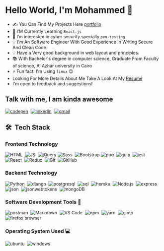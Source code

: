 # Hello World, I'm Mohammed  👋

- ✍️ You Can Find My Projects Here [portfolio]
- 🌱 I’M Currently Learning `React.js`
- 👀 I’m interested in cyber security specially `pen-testing`
- 💡 I'm An Software Engineer With Good Experience In Writing Secure And Clean Code.
- 💡 Have a Very good background in web layout and principles.
- 📚 With Bachelor's degree in computer science, Graduate From Faculty of science, Al Azhar university in Cairo
- ⚡ Fun fact: I'm Using `linux` 😉
- Looking For More Details About Me Take A Look At My [Résumé](https://drive.google.com/file/d/1p6dy_uU1lv6ymVqFgHs03m8aDopRvDHQ/view?usp=sharing)
- I'm open to feedback and suggestions!

## Talk with me, I am kinda awesome

[![codepen](https://img.shields.io/badge/-Codepen-05122A?style=flat&logo=codepen)][codepen]&nbsp;
[![linkedin](https://img.shields.io/badge/-Linkedin-05122A?style=flat&logo=linkedin)][linkedin]&nbsp;
[![gmail](https://img.shields.io/badge/-Gmail-05122A?style=flat&logo=gmail)][gmail]

[linkedin]: https://linkedin.com/in/mohammed-taysser
[portfolio]: https://mohammed-taysser.github.io/portfolio/
[telegram]: t.me/mohammedTaysser
[codepen]: https://codepen.io/mohmmedtaysser/
[gmail]: mohamedtaysser983@gmail.com

## 🛠 &nbsp;Tech Stack

### Frontend Technology

![HTML](https://img.shields.io/badge/-HTML-05122A?style=flat&logo=HTML5)&nbsp;
![JS](https://img.shields.io/badge/-JavaScript-05122A?style=flat&logo=javascript)&nbsp;
![jQuery](https://img.shields.io/badge/-jQuery-05122A?style=flat&logo=jQuery)
![Sass](https://img.shields.io/badge/-Sass-05122A?style=flat&logo=Sass)&nbsp;
![Bootstrap](https://img.shields.io/badge/-Bootstrap-05122A?style=flat&logo=bootstrap&logoColor=63D7)
![pug](https://img.shields.io/badge/-Pug%20Js-05122A?style=flat&logo=pug)&nbsp;
![gulp](https://img.shields.io/badge/-Gulp-05122A?style=flat&logo=GULP)&nbsp;
![jest](https://img.shields.io/badge/-Jest-05122A?style=flat&logo=JEST)&nbsp;
![React](https://img.shields.io/badge/-React%20Js-05122A?style=flat&logo=react)&nbsp;
![Redux](https://img.shields.io/badge/-Redux-05122A?style=flat&logo=Redux)&nbsp;
![Git](https://img.shields.io/badge/-Git-05122A?style=flat&logo=git)&nbsp;
![GitHub](https://img.shields.io/badge/-GitHub-05122A?style=flat&logo=github)&nbsp;

### Backend Technology

![Python](https://img.shields.io/badge/-Python-05122A?style=flat&logo=python)&nbsp;
![django](https://img.shields.io/badge/-Django-05122A?style=flat&logo=Django)&nbsp;
![postgresql](https://img.shields.io/badge/-Postgresql-05122A?style=flat&logo=postgresql)&nbsp;
![sql](https://img.shields.io/badge/-MySql-05122A?style=flat&logo=mysql)&nbsp;
![heroku](https://img.shields.io/badge/-Heroku-05122A?style=flat&logo=heroku)&nbsp;
![Node.js](https://img.shields.io/badge/-Node.js-05122A?style=flat&logo=node.js)&nbsp;
![express](https://img.shields.io/badge/-Express-05122A?style=flat&logo=express)&nbsp;
![json](https://img.shields.io/badge/-Json-05122A?style=flat&logo=json)&nbsp;
![jsonwebtokens](https://img.shields.io/badge/-Jsonwebtokens-05122A?style=flat&logo=jsonwebtokens)&nbsp;
![mongoDB](https://img.shields.io/badge/-MongoDB-05122A?style=flat&logo=mongoDB)&nbsp;

### Software Development Tools 🧰

![postman](https://img.shields.io/badge/-Postman-05122A?style=flat&logo=postman)&nbsp;
![Markdown](https://img.shields.io/badge/-Markdown-05122A?style=flat&logo=Markdown)&nbsp;
![VS Code](https://img.shields.io/badge/-Vscode-05122A?style=flat&logo=visual-studio-code)&nbsp;
![npm](https://img.shields.io/badge/-Npm-05122A?style=flat&logo=npm)&nbsp;
![yarn](https://img.shields.io/badge/-Yarn-05122A?style=flat&logo=yarn)&nbsp;
![gimp](https://img.shields.io/badge/-Gimp-05122A?style=flat&logo=gimp)&nbsp;
![firefox browser](https://img.shields.io/badge/-Firefox-05122A?style=flat&logo=firefoxbrowser)&nbsp;

### Operating System Used 💻

![ubuntu](https://img.shields.io/badge/-Ubuntu-05122A?style=flat&logo=ubuntu)&nbsp;
![windows](https://img.shields.io/badge/-windows-05122A?style=flat&logo=windows)
